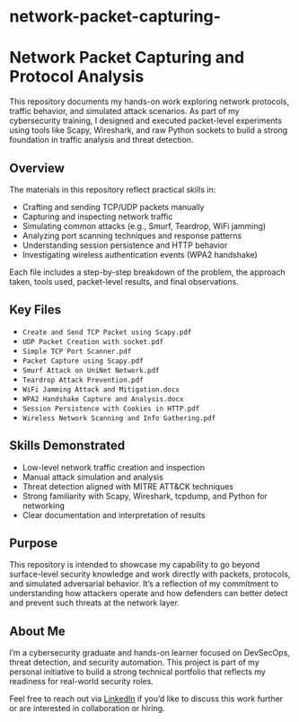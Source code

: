 # network-packet-capturing-
# Network Packet Capturing and Protocol Analysis

This repository documents my hands-on work exploring network protocols, traffic behavior, and simulated attack scenarios. As part of my cybersecurity training, I designed and executed packet-level experiments using tools like Scapy, Wireshark, and raw Python sockets to build a strong foundation in traffic analysis and threat detection.

## Overview

The materials in this repository reflect practical skills in:

- Crafting and sending TCP/UDP packets manually
- Capturing and inspecting network traffic
- Simulating common attacks (e.g., Smurf, Teardrop, WiFi jamming)
- Analyzing port scanning techniques and response patterns
- Understanding session persistence and HTTP behavior
- Investigating wireless authentication events (WPA2 handshake)

Each file includes a step-by-step breakdown of the problem, the approach taken, tools used, packet-level results, and final observations.

## Key Files

- `Create and Send TCP Packet using Scapy.pdf`  
- `UDP Packet Creation with socket.pdf`  
- `Simple TCP Port Scanner.pdf`  
- `Packet Capture using Scapy.pdf`  
- `Smurf Attack on UniNet Network.pdf`  
- `Teardrop Attack Prevention.pdf`  
- `WiFi Jamming Attack and Mitigation.docx`  
- `WPA2 Handshake Capture and Analysis.docx`  
- `Session Persistence with Cookies in HTTP.pdf`  
- `Wireless Network Scanning and Info Gathering.pdf`

## Skills Demonstrated

- Low-level network traffic creation and inspection
- Manual attack simulation and analysis
- Threat detection aligned with MITRE ATT&CK techniques
- Strong familiarity with Scapy, Wireshark, tcpdump, and Python for networking
- Clear documentation and interpretation of results

## Purpose

This repository is intended to showcase my capability to go beyond surface-level security knowledge and work directly with packets, protocols, and simulated adversarial behavior. It’s a reflection of my commitment to understanding how attackers operate and how defenders can better detect and prevent such threats at the network layer.

## About Me

I’m a cybersecurity graduate and hands-on learner focused on DevSecOps, threat detection, and security automation. This project is part of my personal initiative to build a strong technical portfolio that reflects my readiness for real-world security roles.

Feel free to reach out via [LinkedIn](https://www.linkedin.com/in/pradeepreddy9948) if you’d like to discuss this work further or are interested in collaboration or hiring.

